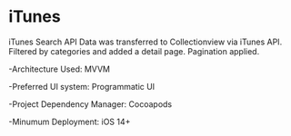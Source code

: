 # iTunes

iTunes Search API
Data was transferred to Collectionview via iTunes API. Filtered by categories and added a detail page. Pagination applied.

-Architecture Used: MVVM

-Preferred UI system: Programmatic UI

-Project Dependency Manager: Cocoapods

-Minumum Deployment: iOS 14+ 
